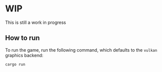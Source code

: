 # WIP

This is still a work in progress

## How to run

To run the game, run the following command, which defaults to the `vulkan` graphics backend:

```bash
cargo run
```
